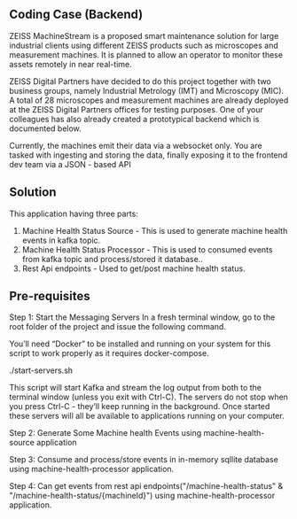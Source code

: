 ## Coding Case (Backend)
ZEISS MachineStream is a proposed smart maintenance solution for large industrial clients using different ZEISS products such as microscopes and measurement machines. It is planned to allow an operator to monitor these assets remotely in near real-time.

ZEISS Digital Partners have decided to do this project together with two business groups, namely Industrial Metrology (IMT) and Microscopy (MIC). A total of 28 microscopes and measurement machines are already deployed at the ZEISS Digital Partners offices for testing purposes. One of your colleagues has also already created a prototypical backend which is documented below.

Currently, the machines emit their data via a websocket only. You are tasked with ingesting and storing the data, finally exposing it to the frontend dev team via a JSON - based API
## Solution

This application having three parts:

1) Machine Health Status Source - This is used to generate machine health events in kafka topic.
2) Machine Health Status Processor - This is used to consumed events from kafka topic and process/stored it database..
3) Rest Api endpoints - Used to get/post machine health status.

## Pre-requisites

Step 1: Start the Messaging Servers
In a fresh terminal window, go to the root folder of the project and issue the following command.

You’ll need “Docker” to be installed and running on your system for this script to work properly as it requires docker-compose.

./start-servers.sh

This script will start Kafka and stream the log output from both to the terminal window (unless you exit with Ctrl-C). The servers do not stop when you press Ctrl-C - they’ll keep running in the background. Once started these servers will all be available to applications running on your computer.

Step 2: Generate Some Machine health Events using machine-health-source application

Step 3: Consume and process/store events in in-memory sqllite database using machine-health-processor application.

Step 4: Can get events from rest api endpoints("/machine-health-status" & "/machine-health-status/{machineId}") using machine-health-processor application.
